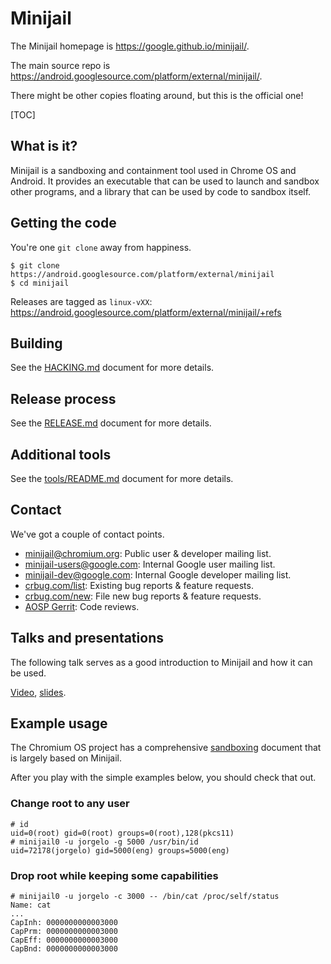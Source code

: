 # Minijail

The Minijail homepage is
https://google.github.io/minijail/.

The main source repo is
https://android.googlesource.com/platform/external/minijail/.

There might be other copies floating around, but this is the official one!

[TOC]

## What is it?

Minijail is a sandboxing and containment tool used in Chrome OS and Android.
It provides an executable that can be used to launch and sandbox other programs,
and a library that can be used by code to sandbox itself.

## Getting the code

You're one `git clone` away from happiness.

```
$ git clone https://android.googlesource.com/platform/external/minijail
$ cd minijail
```

Releases are tagged as `linux-vXX`:
https://android.googlesource.com/platform/external/minijail/+refs

## Building

See the [HACKING.md](./HACKING.md) document for more details.

## Release process

See the [RELEASE.md](./RELEASE.md) document for more details.

## Additional tools

See the [tools/README.md](./tools/README.md) document for more details.

## Contact

We've got a couple of contact points.

* [minijail@chromium.org]: Public user & developer mailing list.
* [minijail-users@google.com]: Internal Google user mailing list.
* [minijail-dev@google.com]: Internal Google developer mailing list.
* [crbug.com/list]: Existing bug reports & feature requests.
* [crbug.com/new]: File new bug reports & feature requests.
* [AOSP Gerrit]: Code reviews.

[minijail@chromium.org]: https://groups.google.com/a/chromium.org/forum/#!forum/minijail
[minijail-users@google.com]: https://groups.google.com/a/google.com/forum/#!forum/minijail-users
[minijail-dev@google.com]: https://groups.google.com/a/google.com/forum/#!forum/minijail-dev
[crbug.com/list]: https://crbug.com/?q=component:OS>Systems>Minijail
[crbug.com/new]: https://bugs.chromium.org/p/chromium/issues/entry?components=OS>Systems>Minijail
[AOSP Gerrit]: https://android-review.googlesource.com/q/project:platform/external/minijail

## Talks and presentations

The following talk serves as a good introduction to Minijail and how it can be used.

[Video](https://drive.google.com/file/d/0BwPS_JpKyELWZTFBcTVsa1hhYjA/preview),
[slides](https://docs.google.com/presentation/d/e/2PACX-1vRBqpin5xR9sng6lIBPjG0XQtu-uWWgr0ds-M3zW13XpDO-bTcMERLwoHUEB9078p1yqr9L-su9n5dk/pub).

## Example usage

The Chromium OS project has a comprehensive
[sandboxing](https://chromium.googlesource.com/chromiumos/docs/+/master/sandboxing.md)
document that is largely based on Minijail.

After you play with the simple examples below, you should check that out.

### Change root to any user

```
# id
uid=0(root) gid=0(root) groups=0(root),128(pkcs11)
# minijail0 -u jorgelo -g 5000 /usr/bin/id
uid=72178(jorgelo) gid=5000(eng) groups=5000(eng)
```

### Drop root while keeping some capabilities

```
# minijail0 -u jorgelo -c 3000 -- /bin/cat /proc/self/status
Name: cat
...
CapInh: 0000000000003000
CapPrm: 0000000000003000
CapEff: 0000000000003000
CapBnd: 0000000000003000
```
